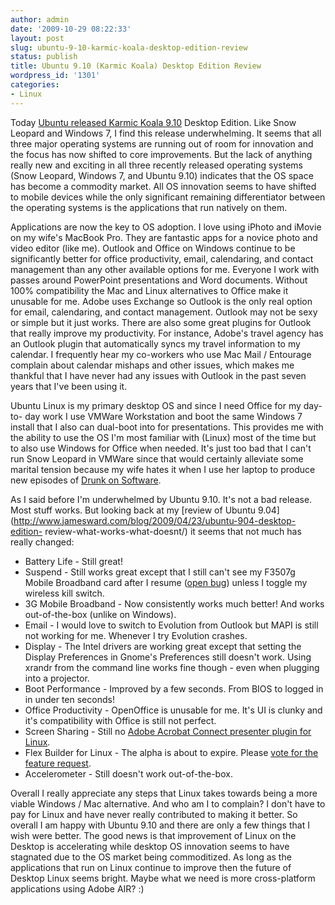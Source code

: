 ```yaml
---
author: admin
date: '2009-10-29 08:22:33'
layout: post
slug: ubuntu-9-10-karmic-koala-desktop-edition-review
status: publish
title: Ubuntu 9.10 (Karmic Koala) Desktop Edition Review
wordpress_id: '1301'
categories:
- Linux
---
```


Today [Ubuntu released Karmic Koala
9.10](http://www.ubuntu.com/products/whatisubuntu/910features) Desktop
Edition. Like Snow Leopard and Windows 7, I find this release underwhelming.
It seems that all three major operating systems are running out of room for
innovation and the focus has now shifted to core improvements. But the lack of
anything really new and exciting in all three recently released operating
systems (Snow Leopard, Windows 7, and Ubuntu 9.10) indicates that the OS space
has become a commodity market. All OS innovation seems to have shifted to
mobile devices while the only significant remaining differentiator between the
operating systems is the applications that run natively on them.

Applications are now the key to OS adoption. I love using iPhoto and iMovie on
my wife's MacBook Pro. They are fantastic apps for a novice photo and video
editor (like me). Outlook and Office on Windows continue to be significantly
better for office productivity, email, calendaring, and contact management
than any other available options for me. Everyone I work with passes around
PowerPoint presentations and Word documents. Without 100% compatibility the
Mac and Linux alternatives to Office make it unusable for me. Adobe uses
Exchange so Outlook is the only real option for email, calendaring, and
contact management. Outlook may not be sexy or simple but it just works. There
are also some great plugins for Outlook that really improve my productivity.
For instance, Adobe's travel agency has an Outlook plugin that automatically
syncs my travel information to my calendar. I frequently hear my co-workers
who use Mac Mail / Entourage complain about calendar mishaps and other issues,
which makes me thankful that I have never had any issues with Outlook in the
past seven years that I've been using it.

Ubuntu Linux is my primary desktop OS and since I need Office for my day-to-
day work I use VMWare Workstation and boot the same Windows 7 install that I
also can dual-boot into for presentations. This provides me with the ability
to use the OS I'm most familiar with (Linux) most of the time but to also use
Windows for Office when needed. It's just too bad that I can't run Snow
Leopard in VMWare since that would certainly alleviate some marital tension
because my wife hates it when I use her laptop to produce new episodes of
[Drunk on Software](http://www.drunkonsoftware.com).

As I said before I'm underwhelmed by Ubuntu 9.10. It's not a bad release. Most
stuff works. But looking back at my [review of Ubuntu
9.04](http://www.jamesward.com/blog/2009/04/23/ubuntu-904-desktop-edition-
review-what-works-what-doesnt/) it seems that not much has really changed:

  * Battery Life - Still great!
  * Suspend - Still works great except that I still can't see my F3507g Mobile Broadband card after I resume ([open bug](https://bugs.launchpad.net/ubuntu/+source/linux/+bug/334413)) unless I toggle my wireless kill switch.
  * 3G Mobile Broadband - Now consistently works much better! And works out-of-the-box (unlike on Windows).
  * Email - I would love to switch to Evolution from Outlook but MAPI is still not working for me. Whenever I try Evolution crashes.
  * Display - The Intel drivers are working great except that setting the Display Preferences in Gnome's Preferences still doesn't work. Using xrandr from the command line works fine though - even when plugging into a projector.
  * Boot Performance - Improved by a few seconds. From BIOS to logged in in under ten seconds!
  * Office Productivity - OpenOffice is unusable for me. It's UI is clunky and it's compatibility with Office is still not perfect.
  * Screen Sharing - Still no [Adobe Acrobat Connect presenter plugin for Linux](https://na5.brightidea.com/ct/ct_a_view_idea.bix?c=8FBBEA8F-D8E6-4E34-A7C1-7C74FB3B4EFA&idea_id=3F96AA68-9F30-41F3-8727-399E8AA5BD9E).
  * Flex Builder for Linux - The alpha is about to expire. Please [vote for the feature request](http://bugs.adobe.com/jira/browse/FB-19053).
  * Accelerometer - Still doesn't work out-of-the-box.
  
Overall I really appreciate any steps that Linux takes towards being a more
viable Windows / Mac alternative. And who am I to complain? I don't have to
pay for Linux and have never really contributed to making it better. So
overall I am happy with Ubuntu 9.10 and there are only a few things that I
wish were better. The good news is that improvement of Linux on the Desktop is
accelerating while desktop OS innovation seems to have stagnated due to the OS
market being commoditized. As long as the applications that run on Linux
continue to improve then the future of Desktop Linux seems bright. Maybe what
we need is more cross-platform applications using Adobe AIR? :)

